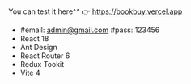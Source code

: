 You can test it here^^ 👉 https://bookbuy.vercel.app
- #email: admin@gmail.com #pass: 123456
- React 18
- Ant Design
- React Router 6
- Redux Tookit
- Vite 4
